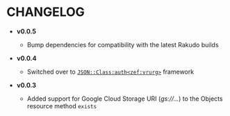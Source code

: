 # CHANGELOG

  - **v0.0.5**
    
      - Bump dependencies for compatibility with the latest Rakudo builds

  - **v0.0.4**
    
      - Switched over to [`JSON::Class:auth<zef:vrurg>`](https://raku.land/zef:vrurg/JSON::Class) framework

  - **v0.0.3**
    
      - Added support for Google Cloud Storage URI (*gs://...*) to the Objects resource method `exists`
